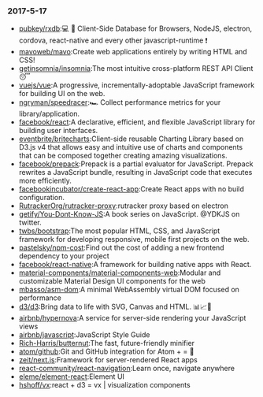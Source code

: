 ### 2017-5-17 
* [pubkey/rxdb](https://github.com//pubkey/rxdb):💻 📱 Client-Side Database for Browsers, NodeJS, electron, cordova, react-native and every other javascript-runtime ❗️ 
* [mavoweb/mavo](https://github.com//mavoweb/mavo):Create web applications entirely by writing HTML and CSS! 
* [getinsomnia/insomnia](https://github.com//getinsomnia/insomnia):The most intuitive cross-platform REST API Client 😴 
* [vuejs/vue](https://github.com//vuejs/vue):A progressive, incrementally-adoptable JavaScript framework for building UI on the web. 
* [ngryman/speedracer](https://github.com//ngryman/speedracer):🏎 Collect performance metrics for your library/application. 
* [facebook/react](https://github.com//facebook/react):A declarative, efficient, and flexible JavaScript library for building user interfaces. 
* [eventbrite/britecharts](https://github.com//eventbrite/britecharts):Client-side reusable Charting Library based on D3.js v4 that allows easy and intuitive use of charts and components that can be composed together creating amazing visualizations. 
* [facebook/prepack](https://github.com//facebook/prepack):Prepack is a partial evaluator for JavaScript. Prepack rewrites a JavaScript bundle, resulting in JavaScript code that executes more efficiently. 
* [facebookincubator/create-react-app](https://github.com//facebookincubator/create-react-app):Create React apps with no build configuration. 
* [RutrackerOrg/rutracker-proxy](https://github.com//RutrackerOrg/rutracker-proxy):rutracker proxy based on electron 
* [getify/You-Dont-Know-JS](https://github.com//getify/You-Dont-Know-JS):A book series on JavaScript. @YDKJS on twitter. 
* [twbs/bootstrap](https://github.com//twbs/bootstrap):The most popular HTML, CSS, and JavaScript framework for developing responsive, mobile first projects on the web. 
* [pastelsky/npm-cost](https://github.com//pastelsky/npm-cost):Find out the cost of adding a new frontend dependency to your project 
* [facebook/react-native](https://github.com//facebook/react-native):A framework for building native apps with React. 
* [material-components/material-components-web](https://github.com//material-components/material-components-web):Modular and customizable Material Design UI components for the web 
* [mbasso/asm-dom](https://github.com//mbasso/asm-dom):A minimal WebAssembly virtual DOM focused on performance 
* [d3/d3](https://github.com//d3/d3):Bring data to life with SVG, Canvas and HTML. 📊📈🎉 
* [airbnb/hypernova](https://github.com//airbnb/hypernova):A service for server-side rendering your JavaScript views 
* [airbnb/javascript](https://github.com//airbnb/javascript):JavaScript Style Guide 
* [Rich-Harris/butternut](https://github.com//Rich-Harris/butternut):The fast, future-friendly minifier 
* [atom/github](https://github.com//atom/github):Git and GitHub integration for Atom  +  = 💖 
* [zeit/next.js](https://github.com//zeit/next.js):Framework for server-rendered React apps 
* [react-community/react-navigation](https://github.com//react-community/react-navigation):Learn once, navigate anywhere 
* [eleme/element-react](https://github.com//eleme/element-react):Element UI 
* [hshoff/vx](https://github.com//hshoff/vx):react + d3 = vx | visualization components 
